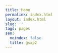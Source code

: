 ```yaml
---
title: Home
permalink: index.html
layout: index.html
slug: ''
tags: pages
seo:
  noindex: false
  title: gsap2
---
```




